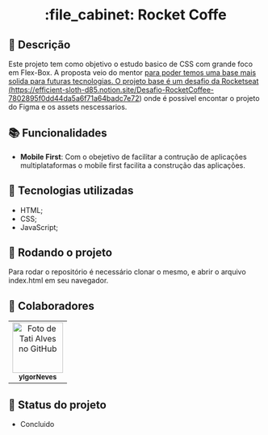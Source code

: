 <h1 align="center">:file_cabinet: Rocket Coffe</h1>

## :memo: Descrição
Este projeto tem como objetivo o estudo basico de CSS com grande foco em Flex-Box. A proposta veio do mentor <a href="http://github.com/williamrmendonca"> para poder temos uma base mais solida para futuras tecnologias. O projeto base é um desafio da Rocketseat (https://efficient-sloth-d85.notion.site/Desafio-RocketCoffee-7802895f0dd44da5a6f71a64badc7e72) onde é possivel encontar o projeto do Figma e os assets nescessarios.

## :books: Funcionalidades
* <b>Mobile First</b>: Com o obejetivo de facilitar a contrução de aplicações multiplataformas o mobile first facilita a construção das aplicações.

## :wrench: Tecnologias utilizadas
* HTML;
* CSS;
* JavaScript;

## :rocket: Rodando o projeto
Para rodar o repositório é necessário clonar o mesmo, e abrir o arquivo index.html em seu navegador.


## :handshake: Colaboradores
<table>
  <tr>
    <td align="center">
      <a href="https://github.com/yIgorNeves">
        <img src="https://avatars.githubusercontent.com/u/32842877?v=4" width="100px;" alt="Foto de Tati Alves no GitHub"/><br>
        <sub>
          <b>yIgorNeves</b>
        </sub>
      </a>
    </td>
  </tr>
</table>

## :dart: Status do projeto
* Concluido